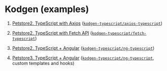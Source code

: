 # Kodgen (examples)

1. [Petstore2. TypeScript with Axios](kodgen-typescript/axios-typescript/petstore2/) ([`kodgen-typescript/axios-typescript`](https://github.com/MacRdy/kodgen-typescript))

1. [Petstore2. TypeScript with Fetch API](kodgen-typescript/fetch-typescript/petstore2/) ([`kodgen-typescript/fetch-typescript`](https://github.com/MacRdy/kodgen-typescript))

1. [Petstore2. TypeScript + Angular](kodgen-typescript/ng-typescript//petstore2/) ([`kodgen-typescript/ng-typescript`](https://github.com/MacRdy/kodgen-typescript))

1. [Petstore3. TypeScript + Angular](kodgen-typescript/ng-typescript//petstore3/) ([`kodgen-typescript/ng-typescript`](https://github.com/MacRdy/kodgen-typescript), custom templates and hooks)
